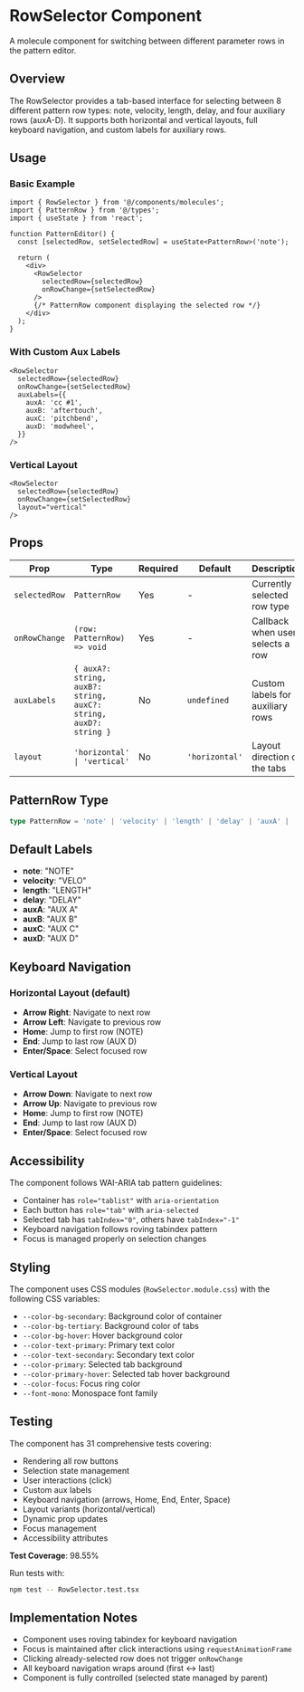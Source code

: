 # RowSelector Component

A molecule component for switching between different parameter rows in the pattern editor.

## Overview

The RowSelector provides a tab-based interface for selecting between 8 different pattern row types: note, velocity, length, delay, and four auxiliary rows (auxA-D). It supports both horizontal and vertical layouts, full keyboard navigation, and custom labels for auxiliary rows.

## Usage

### Basic Example

```tsx
import { RowSelector } from '@/components/molecules';
import { PatternRow } from '@/types';
import { useState } from 'react';

function PatternEditor() {
  const [selectedRow, setSelectedRow] = useState<PatternRow>('note');

  return (
    <div>
      <RowSelector
        selectedRow={selectedRow}
        onRowChange={setSelectedRow}
      />
      {/* PatternRow component displaying the selected row */}
    </div>
  );
}
```

### With Custom Aux Labels

```tsx
<RowSelector
  selectedRow={selectedRow}
  onRowChange={setSelectedRow}
  auxLabels={{
    auxA: 'cc #1',
    auxB: 'aftertouch',
    auxC: 'pitchbend',
    auxD: 'modwheel',
  }}
/>
```

### Vertical Layout

```tsx
<RowSelector
  selectedRow={selectedRow}
  onRowChange={setSelectedRow}
  layout="vertical"
/>
```

## Props

| Prop | Type | Required | Default | Description |
|------|------|----------|---------|-------------|
| `selectedRow` | `PatternRow` | Yes | - | Currently selected row type |
| `onRowChange` | `(row: PatternRow) => void` | Yes | - | Callback when user selects a row |
| `auxLabels` | `{ auxA?: string, auxB?: string, auxC?: string, auxD?: string }` | No | `undefined` | Custom labels for auxiliary rows |
| `layout` | `'horizontal' \| 'vertical'` | No | `'horizontal'` | Layout direction of the tabs |

## PatternRow Type

```typescript
type PatternRow = 'note' | 'velocity' | 'length' | 'delay' | 'auxA' | 'auxB' | 'auxC' | 'auxD';
```

## Default Labels

- **note**: "NOTE"
- **velocity**: "VELO"
- **length**: "LENGTH"
- **delay**: "DELAY"
- **auxA**: "AUX A"
- **auxB**: "AUX B"
- **auxC**: "AUX C"
- **auxD**: "AUX D"

## Keyboard Navigation

### Horizontal Layout (default)
- **Arrow Right**: Navigate to next row
- **Arrow Left**: Navigate to previous row
- **Home**: Jump to first row (NOTE)
- **End**: Jump to last row (AUX D)
- **Enter/Space**: Select focused row

### Vertical Layout
- **Arrow Down**: Navigate to next row
- **Arrow Up**: Navigate to previous row
- **Home**: Jump to first row (NOTE)
- **End**: Jump to last row (AUX D)
- **Enter/Space**: Select focused row

## Accessibility

The component follows WAI-ARIA tab pattern guidelines:

- Container has `role="tablist"` with `aria-orientation`
- Each button has `role="tab"` with `aria-selected`
- Selected tab has `tabIndex="0"`, others have `tabIndex="-1"`
- Keyboard navigation follows roving tabindex pattern
- Focus is managed properly on selection changes

## Styling

The component uses CSS modules (`RowSelector.module.css`) with the following CSS variables:

- `--color-bg-secondary`: Background color of container
- `--color-bg-tertiary`: Background color of tabs
- `--color-bg-hover`: Hover background color
- `--color-text-primary`: Primary text color
- `--color-text-secondary`: Secondary text color
- `--color-primary`: Selected tab background
- `--color-primary-hover`: Selected tab hover background
- `--color-focus`: Focus ring color
- `--font-mono`: Monospace font family

## Testing

The component has 31 comprehensive tests covering:
- Rendering all row buttons
- Selection state management
- User interactions (click)
- Custom aux labels
- Keyboard navigation (arrows, Home, End, Enter, Space)
- Layout variants (horizontal/vertical)
- Dynamic prop updates
- Focus management
- Accessibility attributes

**Test Coverage**: 98.55%

Run tests with:
```bash
npm test -- RowSelector.test.tsx
```

## Implementation Notes

- Component uses roving tabindex for keyboard navigation
- Focus is maintained after click interactions using `requestAnimationFrame`
- Clicking already-selected row does not trigger `onRowChange`
- All keyboard navigation wraps around (first ↔ last)
- Component is fully controlled (selected state managed by parent)
